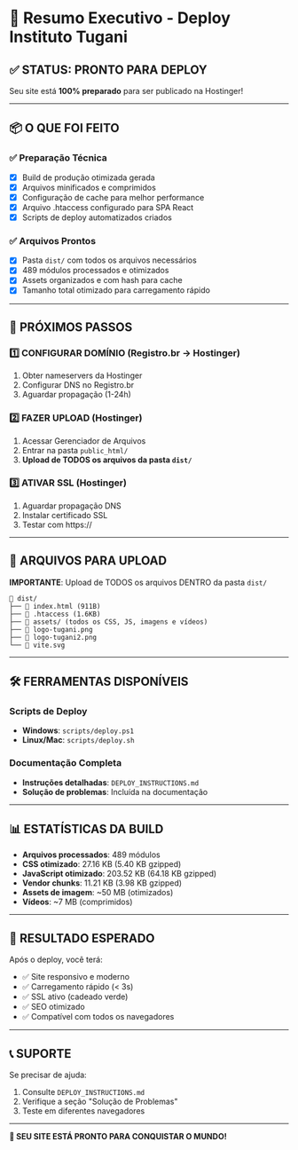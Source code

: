 # 🎯 Resumo Executivo - Deploy Instituto Tugani

## ✅ STATUS: PRONTO PARA DEPLOY

Seu site está **100% preparado** para ser publicado na Hostinger!

---

## 📦 O QUE FOI FEITO

### ✅ Preparação Técnica
- [x] Build de produção otimizada gerada
- [x] Arquivos minificados e comprimidos
- [x] Configuração de cache para melhor performance
- [x] Arquivo .htaccess configurado para SPA React
- [x] Scripts de deploy automatizados criados

### ✅ Arquivos Prontos
- [x] Pasta `dist/` com todos os arquivos necessários
- [x] 489 módulos processados e otimizados
- [x] Assets organizados e com hash para cache
- [x] Tamanho total otimizado para carregamento rápido

---

## 🚀 PRÓXIMOS PASSOS

### 1️⃣ **CONFIGURAR DOMÍNIO** (Registro.br → Hostinger)
1. Obter nameservers da Hostinger
2. Configurar DNS no Registro.br
3. Aguardar propagação (1-24h)

### 2️⃣ **FAZER UPLOAD** (Hostinger)
1. Acessar Gerenciador de Arquivos
2. Entrar na pasta `public_html/`
3. **Upload de TODOS os arquivos da pasta `dist/`**

### 3️⃣ **ATIVAR SSL** (Hostinger)
1. Aguardar propagação DNS
2. Instalar certificado SSL
3. Testar com https://

---

## 📁 ARQUIVOS PARA UPLOAD

**IMPORTANTE**: Upload de TODOS os arquivos DENTRO da pasta `dist/`

```
📁 dist/
├── 📄 index.html (911B)
├── 📄 .htaccess (1.6KB)
├── 📁 assets/ (todos os CSS, JS, imagens e vídeos)
├── 📄 logo-tugani.png
├── 📄 logo-tugani2.png
└── 📄 vite.svg
```

---

## 🛠️ FERRAMENTAS DISPONÍVEIS

### Scripts de Deploy
- **Windows**: `scripts/deploy.ps1`
- **Linux/Mac**: `scripts/deploy.sh`

### Documentação Completa
- **Instruções detalhadas**: `DEPLOY_INSTRUCTIONS.md`
- **Solução de problemas**: Incluída na documentação

---

## 📊 ESTATÍSTICAS DA BUILD

- **Arquivos processados**: 489 módulos
- **CSS otimizado**: 27.16 KB (5.40 KB gzipped)
- **JavaScript otimizado**: 203.52 KB (64.18 KB gzipped)
- **Vendor chunks**: 11.21 KB (3.98 KB gzipped)
- **Assets de imagem**: ~50 MB (otimizados)
- **Vídeos**: ~7 MB (comprimidos)

---

## 🎯 RESULTADO ESPERADO

Após o deploy, você terá:
- ✅ Site responsivo e moderno
- ✅ Carregamento rápido (< 3s)
- ✅ SSL ativo (cadeado verde)
- ✅ SEO otimizado
- ✅ Compatível com todos os navegadores

---

## 📞 SUPORTE

Se precisar de ajuda:
1. Consulte `DEPLOY_INSTRUCTIONS.md`
2. Verifique a seção "Solução de Problemas"
3. Teste em diferentes navegadores

---

**🎉 SEU SITE ESTÁ PRONTO PARA CONQUISTAR O MUNDO!**

